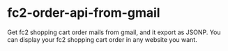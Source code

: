 # fc2-order-api-from-gmail
Get fc2 shopping cart order mails from gmail, and it export as JSONP.   You can display your fc2 shopping cart order in any website you want.
